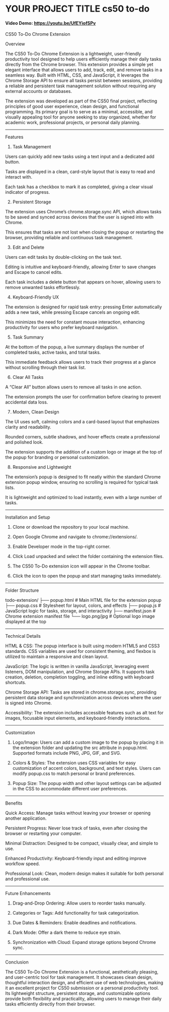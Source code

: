 # YOUR PROJECT TITLE cs50 to-do
#### Video Demo:  https://youtu.be/UfEYiofSPv
CS50 To-Do Chrome Extension

Overview

The CS50 To-Do Chrome Extension is a lightweight, user-friendly productivity tool designed to help users efficiently manage their daily tasks directly from the Chrome browser. This extension provides a simple yet elegant interface that allows users to add, track, edit, and remove tasks in a seamless way. Built with HTML, CSS, and JavaScript, it leverages the Chrome Storage API to ensure all tasks persist between sessions, providing a reliable and persistent task management solution without requiring any external accounts or databases.

The extension was developed as part of the CS50 final project, reflecting principles of good user experience, clean design, and functional programming. Its primary goal is to serve as a minimal, accessible, and visually appealing tool for anyone seeking to stay organized, whether for academic work, professional projects, or personal daily planning.


---

Features

1. Task Management

Users can quickly add new tasks using a text input and a dedicated add button.

Tasks are displayed in a clean, card-style layout that is easy to read and interact with.

Each task has a checkbox to mark it as completed, giving a clear visual indicator of progress.



2. Persistent Storage

The extension uses Chrome’s chrome.storage.sync API, which allows tasks to be saved and synced across devices that the user is signed into with Chrome.

This ensures that tasks are not lost when closing the popup or restarting the browser, providing reliable and continuous task management.



3. Edit and Delete

Users can edit tasks by double-clicking on the task text.

Editing is intuitive and keyboard-friendly, allowing Enter to save changes and Escape to cancel edits.

Each task includes a delete button that appears on hover, allowing users to remove unwanted tasks effortlessly.



4. Keyboard-Friendly UX

The extension is designed for rapid task entry: pressing Enter automatically adds a new task, while pressing Escape cancels an ongoing edit.

This minimizes the need for constant mouse interaction, enhancing productivity for users who prefer keyboard navigation.



5. Task Summary

At the bottom of the popup, a live summary displays the number of completed tasks, active tasks, and total tasks.

This immediate feedback allows users to track their progress at a glance without scrolling through their task list.



6. Clear All Tasks

A “Clear All” button allows users to remove all tasks in one action.

The extension prompts the user for confirmation before clearing to prevent accidental data loss.



7. Modern, Clean Design

The UI uses soft, calming colors and a card-based layout that emphasizes clarity and readability.

Rounded corners, subtle shadows, and hover effects create a professional and polished look.

The extension supports the addition of a custom logo or image at the top of the popup for branding or personal customization.



8. Responsive and Lightweight

The extension’s popup is designed to fit neatly within the standard Chrome extension popup window, ensuring no scrolling is required for typical task lists.

It is lightweight and optimized to load instantly, even with a large number of tasks.





---

Installation and Setup

1. Clone or download the repository to your local machine.


2. Open Google Chrome and navigate to chrome://extensions/.


3. Enable Developer mode in the top-right corner.


4. Click Load unpacked and select the folder containing the extension files.


5. The CS50 To-Do extension icon will appear in the Chrome toolbar.


6. Click the icon to open the popup and start managing tasks immediately.




---

Folder Structure

todo-extension/
├── popup.html       # Main HTML file for the extension popup
├── popup.css        # Stylesheet for layout, colors, and effects
├── popup.js         # JavaScript logic for tasks, storage, and interactivity
├── manifest.json    # Chrome extension manifest file
└── logo.png/jpg     # Optional logo image displayed at the top


---

Technical Details

HTML & CSS: The popup interface is built using modern HTML5 and CSS3 standards. CSS variables are used for consistent theming, and flexbox is utilized to maintain a responsive and clean layout.

JavaScript: The logic is written in vanilla JavaScript, leveraging event listeners, DOM manipulation, and Chrome Storage APIs. It supports task creation, deletion, completion toggling, and inline editing with keyboard shortcuts.

Chrome Storage API: Tasks are stored in chrome.storage.sync, providing persistent data storage and synchronization across devices where the user is signed into Chrome.

Accessibility: The extension includes accessible features such as alt text for images, focusable input elements, and keyboard-friendly interactions.



---

Customization

1. Logo/Image: Users can add a custom image to the popup by placing it in the extension folder and updating the src attribute in popup.html. Supported formats include PNG, JPG, GIF, and SVG.


2. Colors & Styles: The extension uses CSS variables for easy customization of accent colors, background, and text styles. Users can modify popup.css to match personal or brand preferences.


3. Popup Size: The popup width and other layout settings can be adjusted in the CSS to accommodate different user preferences.




---

Benefits

Quick Access: Manage tasks without leaving your browser or opening another application.

Persistent Progress: Never lose track of tasks, even after closing the browser or restarting your computer.

Minimal Distraction: Designed to be compact, visually clear, and simple to use.

Enhanced Productivity: Keyboard-friendly input and editing improve workflow speed.

Professional Look: Clean, modern design makes it suitable for both personal and professional use.



---

Future Enhancements

1. Drag-and-Drop Ordering: Allow users to reorder tasks manually.


2. Categories or Tags: Add functionality for task categorization.


3. Due Dates & Reminders: Enable deadlines and notifications.


4. Dark Mode: Offer a dark theme to reduce eye strain.


5. Synchronization with Cloud: Expand storage options beyond Chrome sync.




---

Conclusion


The CS50 To-Do Chrome Extension is a functional, aesthetically pleasing, and user-centric tool for task management. It showcases clean design, thoughtful interaction design, and efficient use of web technologies, making it an excellent project for CS50 submission or a personal productivity tool. Its lightweight structure, persistent storage, and customizable options provide both flexibility and practicality, allowing users to manage their daily tasks efficiently directly from their browser.
